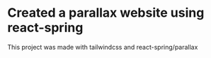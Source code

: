 # Created a parallax website using react-spring

This project was made with tailwindcss and react-spring/parallax

